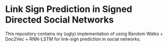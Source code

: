 # Link Sign Prediction in Signed Directed Social Networks

This repository contains my (ugly) implementation of using Random Walks + Doc2Vec + RNN-LSTM for link-sign prediction in social networks.
